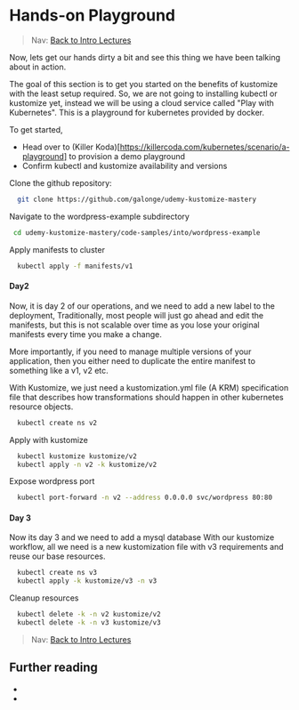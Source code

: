 # Hands-on Playground

> Nav: [Back to Intro Lectures](../README.md)

Now, lets get our hands dirty a bit and see this thing we have been talking about in action.

The goal of this section is to get you started on the benefits of kustomize with the least setup required.
So, we are not going to installing kubectl or kustomize yet, instead we will be using a cloud service 
called "Play with Kubernetes". This is a playground for kubernetes provided by docker. 

To get started,
- Head over to (Killer Koda)[https://killercoda.com/kubernetes/scenario/a-playground] to provision a demo playground
- Confirm kubectl and kustomize availability and versions

Clone the github repository: 
```sh 
  git clone https://github.com/galonge/udemy-kustomize-mastery
```

Navigate to the wordpress-example subdirectory
```sh
 cd udemy-kustomize-mastery/code-samples/into/wordpress-example
```

Apply manifests to cluster
```sh
  kubectl apply -f manifests/v1
```

#### Day2
Now, it is day 2 of our operations, and we need to add a new label to the deployment,
Traditionally, most people will just go ahead and edit the manifests, but this is not scalable over time 
as you lose your original manifests every time you make a change. 

More importantly, if you need to manage multiple 
versions of your application, then you either need to duplicate the entire manifest to something like a v1, v2 etc.

With Kustomize, we just need a kustomization.yml file (A KRM) specification file that describes how transformations should happen in other kubernetes resource objects.

```sh
  kubectl create ns v2
```

Apply with kustomize
```sh
  kubectl kustomize kustomize/v2
  kubectl apply -n v2 -k kustomize/v2
```

Expose wordpress port
```sh
  kubectl port-forward -n v2 --address 0.0.0.0 svc/wordpress 80:80
```

#### Day 3
Now its day 3 and we need to add a mysql database
With our kustomize workflow, all we need is a new kustomization file with v3 requirements and reuse our base resources.

```sh
  kubectl create ns v3
  kubectl apply -k kustomize/v3 -n v3
```


Cleanup resources
```sh
  kubectl delete -k -n v2 kustomize/v2
  kubectl delete -k -n v3 kustomize/v3
```
> Nav: [Back to Intro Lectures](../README.md)

## Further reading

- 
- 
